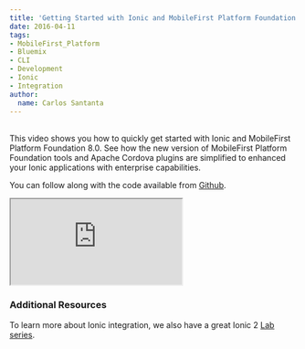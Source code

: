 ```yaml
---
title: 'Getting Started with Ionic and MobileFirst Platform Foundation 8.0'
date: 2016-04-11
tags:
- MobileFirst_Platform
- Bluemix
- CLI
- Development
- Ionic
- Integration
author:
  name: Carlos Santanta
---
```

<br>
This video shows you how to quickly get started with Ionic and MobileFirst Platform Foundation 8.0.  
See how the new version of MobileFirst Platform Foundation tools and Apache Cordova plugins are simplified to enhanced your Ionic applications with enterprise capabilities.

You can follow along with the code available from [Github](https://github.com/csantanapr/mfp8-ionic-demo).

<div class="sizer">
    <div class="embed-responsive embed-responsive-16by9">
        <iframe src="https://www.youtube.com/embed/DlxZYxXszIw"></iframe>
    </div>
</div>

### Additional Resources
To learn more about Ionic integration, we also have a great Ionic 2 [Lab series](https://mobilefirstplatform.ibmcloud.com/labs/developers/8.0/hybridmessenger).
